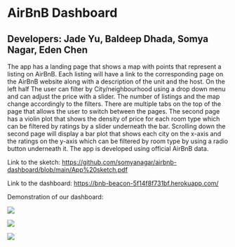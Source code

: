 # AirBnB Dashboard

## Developers: Jade Yu, Baldeep Dhada, Somya Nagar, Eden Chen

The app has a landing page that shows a map with points that represent a listing on AirBnB. Each listing will have a link to the corresponding page on the AirBnB website along with a description of the unit and the host. On the left half The user can filter by City/neighbourhood using a drop down menu and can adjust the price with a slider. The number of listings and the map change accordingly to the filters. There are multiple tabs on the top of the page that allows the user to switch between the pages. The second page has a violin plot that shows the density of price for each room type which can be filtered by ratings by a slider underneath the bar. Scrolling down the second page will display a bar plot that shows each city on the x-axis and the ratings on the y-axis which can be filtered by room type by using a radio button underneath it. The app is developed using official AirBnB data. 

Link to the sketch: 
https://github.com/somyanagar/airbnb-dashboard/blob/main/App%20sketch.pdf

Link to the dashboard:
https://bnb-beacon-5f14f8f731bf.herokuapp.com/

Demonstration of our dashboard:

![](/Users/yujinxin/Documents/UBC%20MDS/Block5/Data%20551/airbnb-dashboard/doc/map.gif)

![](/Users/yujinxin/Documents/UBC%20MDS/Block5/Data%20551/airbnb-dashboard/doc/room_type_insights.gif)

![](/Users/yujinxin/Documents/UBC%20MDS/Block5/Data%20551/airbnb-dashboard/doc/price_trend.gif)
